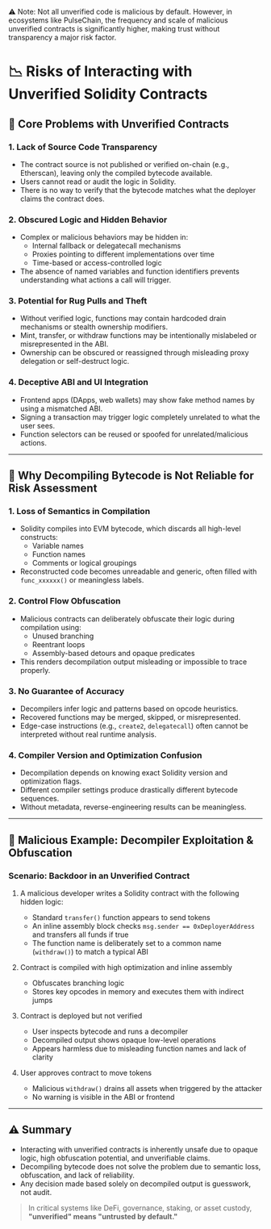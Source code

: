 ⚠️ Note: Not all unverified code is malicious by default. However, in ecosystems like PulseChain, the frequency and scale of malicious unverified contracts is significantly higher, making trust without transparency a major risk factor.


# 📉 Risks of Interacting with Unverified Solidity Contracts

## 🚫 Core Problems with Unverified Contracts

### 1. **Lack of Source Code Transparency**
- The contract source is not published or verified on-chain (e.g., Etherscan), leaving only the compiled bytecode available.
- Users cannot read or audit the logic in Solidity.
- There is no way to verify that the bytecode matches what the deployer claims the contract does.

### 2. **Obscured Logic and Hidden Behavior**
- Complex or malicious behaviors may be hidden in:
  - Internal fallback or delegatecall mechanisms
  - Proxies pointing to different implementations over time
  - Time-based or access-controlled logic
- The absence of named variables and function identifiers prevents understanding what actions a call will trigger.

### 3. **Potential for Rug Pulls and Theft**
- Without verified logic, functions may contain hardcoded drain mechanisms or stealth ownership modifiers.
- Mint, transfer, or withdraw functions may be intentionally mislabeled or misrepresented in the ABI.
- Ownership can be obscured or reassigned through misleading proxy delegation or self-destruct logic.

### 4. **Deceptive ABI and UI Integration**
- Frontend apps (DApps, web wallets) may show fake method names by using a mismatched ABI.
- Signing a transaction may trigger logic completely unrelated to what the user sees.
- Function selectors can be reused or spoofed for unrelated/malicious actions.

---

## 🧨 Why Decompiling Bytecode is Not Reliable for Risk Assessment

### 1. **Loss of Semantics in Compilation**
- Solidity compiles into EVM bytecode, which discards all high-level constructs:
  - Variable names
  - Function names
  - Comments or logical groupings
- Reconstructed code becomes unreadable and generic, often filled with `func_xxxxxx()` or meaningless labels.

### 2. **Control Flow Obfuscation**
- Malicious contracts can deliberately obfuscate their logic during compilation using:
  - Unused branching
  - Reentrant loops
  - Assembly-based detours and opaque predicates
- This renders decompilation output misleading or impossible to trace properly.

### 3. **No Guarantee of Accuracy**
- Decompilers infer logic and patterns based on opcode heuristics.
- Recovered functions may be merged, skipped, or misrepresented.
- Edge-case instructions (e.g., `create2`, `delegatecall`) often cannot be interpreted without real runtime analysis.

### 4. **Compiler Version and Optimization Confusion**
- Decompilation depends on knowing exact Solidity version and optimization flags.
- Different compiler settings produce drastically different bytecode sequences.
- Without metadata, reverse-engineering results can be meaningless.

---

## 🧪 Malicious Example: Decompiler Exploitation & Obfuscation

### Scenario: Backdoor in an Unverified Contract

1. A malicious developer writes a Solidity contract with the following hidden logic:
   - Standard `transfer()` function appears to send tokens
   - An inline assembly block checks `msg.sender == 0xDeployerAddress` and transfers all funds if true
   - The function name is deliberately set to a common name (`withdraw()`) to match a typical ABI

2. Contract is compiled with high optimization and inline assembly
   - Obfuscates branching logic
   - Stores key opcodes in memory and executes them with indirect jumps

3. Contract is deployed but not verified
   - User inspects bytecode and runs a decompiler
   - Decompiled output shows opaque low-level operations
   - Appears harmless due to misleading function names and lack of clarity

4. User approves contract to move tokens
   - Malicious `withdraw()` drains all assets when triggered by the attacker
   - No warning is visible in the ABI or frontend

---

## ⚠️ Summary
- Interacting with unverified contracts is inherently unsafe due to opaque logic, high obfuscation potential, and unverifiable claims.
- Decompiling bytecode does not solve the problem due to semantic loss, obfuscation, and lack of reliability.
- Any decision made based solely on decompiled output is guesswork, not audit.

> In critical systems like DeFi, governance, staking, or asset custody, **"unverified" means "untrusted by default."**

